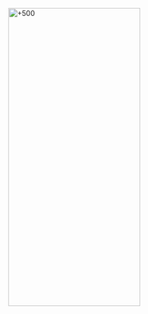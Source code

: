 <a href="https://www.plus500.com/de/?id=66349&pl=2" target="_blank" title="+500"><img src="http://cdn.plus500.com/Media/Banners/300x600/23588.gif?set=banner_cnbc_cysec" width="265" height="600" border="0" alt="+500" /></a>